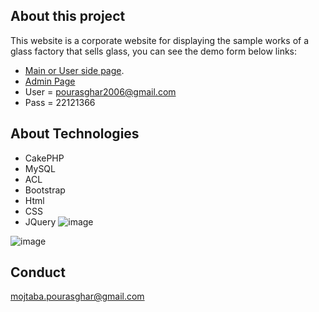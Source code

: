## About this project

 This website is a corporate website for displaying the sample works of a glass factory that sells glass, you can see the demo form below links:

- [Main or User side page](http://jamnama.brandimo.ir/).
- [Admin Page](http://jamnama.brandimo.ir/admin/)
- User = pourasghar2006@gmail.com
- Pass = 22121366


## About Technologies

- CakePHP
- MySQL
- ACL
- Bootstrap
- Html
- CSS
- JQuery
![image](https://github.com/pourasghar-mojtaba/jamnama/assets/133751812/6398d9f9-07c4-438e-b59b-317fda39a001)

![image](https://github.com/pourasghar-mojtaba/jamnama/assets/133751812/dd0c9d65-418f-42d3-9c1b-027a3fff44a6)


## Conduct

mojtaba.pourasghar@gmail.com

